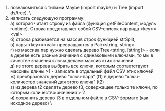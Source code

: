1) познакомиться с типами Maybe (import maybe) и Tree (import ds/tree). \
2) написать следующую программу: \
а) которая читает строку из файла (функция getFileContent, модуль runtime). Строка представляет собой CSV-список пар вида \<key\>=\<val\> \
б) строка разбивается на массив строк функцией strSplit, \
в) пары \<key\>=\<val\> превращаются в Pair\<string, string\> \
г) из массива пар нужно сделать дерево Tree\<string, [string]\> - если в дереве есть разные значения с одинаковыми ключами, то мы в качестве значения ключа делаем массив этих значений \
д) из этого дерева выбрать все ключи, которым соответствуют массивы длины >1 - записать в отдельный файл CSV этих ключей \
ж) преобразовать дерево "ключ-пара" (t1) в дерево "ключ-количество значений для этого ключа" (t2) \
з) из дерева t2 сделать дерево t3, содержащее только те ключи, по которым количество значений  > 2 \
и) сохранить дерево t3 в отдельном файле в CSV-формате (как исходное дерево) \
